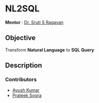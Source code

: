 # NL2SQL
**Mentor** : [Dr. Sruti S Ragavan](https://sruti-s-ragavan.com/)
## Objective
Transform **Natural Language** to **SQL Query**
## Description
### Contributors
 - [Ayush Kumar](https://github.com/Thisisakr47)
 - [Prateek Sogra](https://github.com/PrateekSogra)

